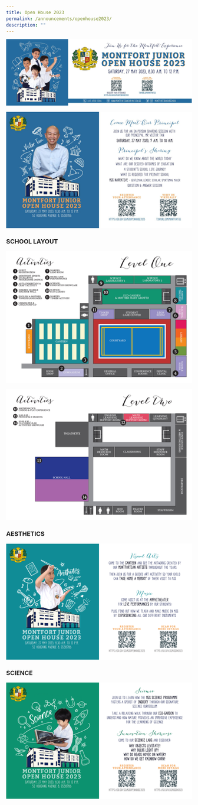 ```yaml
---
title: Open House 2023
permalink: /announcements/openhouse2023/
description: ""
---
```

![](/images/Open%20House%202023/open%20house%20banner%202023_website.jpeg)

![](/images/Open%20House%202023/principal%20talk.jpg)
### SCHOOL LAYOUT
![](/images/Open%20House%202023/open%20house%20map-01.jpg)

![](/images/Open%20House%202023/open%20house%20map-02.jpg)
### AESTHETICS
![](/images/Open%20House%202023/aesthetics-final.jpg)

### SCIENCE
![](/images/Open%20House%202023/science-final.jpg)